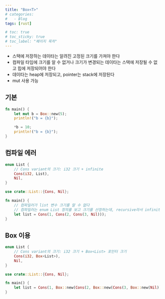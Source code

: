 ```yaml
---
title: "Box<T>"
# categories:
#   - Blog
tags: [rust]

# toc: true
# toc_sticky: true
# toc_label: "페이지 목차"
---
```


* 스택에 저장하는 데이타는 알려진 고정된 크기를 가져야 한다
* 컴파일 타임에 크기를 알 수 없거나 크기가 변경되는 데이타는 스택에 저장될 수 없고 힙에 저장되어야 한다
* 데이타는 heap에 저장되고, pointer는 stack에 저장된다
* mut 사용 가능

## 기본
```rust
fn main() {
    let mut b = Box::new(5);
    println!("b = {b}");

    *b = 10;
    println!("b = {b}");
}
```

## 컴파일 에러
```rust
enum List {
    // Cons variant의 크기: i32 크기 + infinite
    Cons(i32, List),
    Nil,
}

use crate::List::{Cons, Nil};

fn main() {
    // 컴파일러가 list 변수 크기를 알 수 없다
    // 컴파일러는 enum List 정의를 보고 크기를 산정하는데, recursive라서 infinite
    let list = Cons(1, Cons(2, Cons(3, Nil)));
}
```

## Box<List> 이용
```rust
enum List {
    // Cons variant의 크기: i32 크기 + Box<List> 포인터 크기
    Cons(i32, Box<List>),
    Nil,
}

use crate::List::{Cons, Nil};

fn main() {
    let list = Cons(1, Box::new(Cons(2, Box::new(Cons(3, Box::new(Nil))))));
}
```
